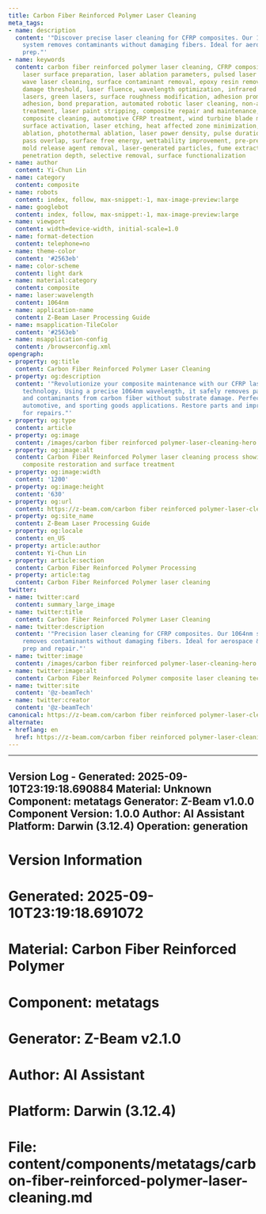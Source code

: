 ```yaml
---
title: Carbon Fiber Reinforced Polymer Laser Cleaning
meta_tags:
- name: description
  content: '"Discover precise laser cleaning for CFRP composites. Our 1064nm wavelength
    system removes contaminants without damaging fibers. Ideal for aerospace & automotive
    prep."'
- name: keywords
  content: carbon fiber reinforced polymer laser cleaning, CFRP composite ablation,
    laser surface preparation, laser ablation parameters, pulsed laser cleaning, continuous
    wave laser cleaning, surface contaminant removal, epoxy resin removal, thermal
    damage threshold, laser fluence, wavelength optimization, infrared lasers, ultraviolet
    lasers, green lasers, surface roughness modification, adhesion promotion, paint
    adhesion, bond preparation, automated robotic laser cleaning, non-abrasive surface
    treatment, laser paint stripping, composite repair and maintenance, aerospace
    composite cleaning, automotive CFRP treatment, wind turbine blade maintenance,
    surface activation, laser etching, heat affected zone minimization, photochemical
    ablation, photothermal ablation, laser power density, pulse duration, scan speed,
    pass overlap, surface free energy, wettability improvement, pre-preg preparation,
    mold release agent removal, laser-generated particles, fume extraction, optical
    penetration depth, selective removal, surface functionalization
- name: author
  content: Yi-Chun Lin
- name: category
  content: composite
- name: robots
  content: index, follow, max-snippet:-1, max-image-preview:large
- name: googlebot
  content: index, follow, max-snippet:-1, max-image-preview:large
- name: viewport
  content: width=device-width, initial-scale=1.0
- name: format-detection
  content: telephone=no
- name: theme-color
  content: '#2563eb'
- name: color-scheme
  content: light dark
- name: material:category
  content: composite
- name: laser:wavelength
  content: 1064nm
- name: application-name
  content: Z-Beam Laser Processing Guide
- name: msapplication-TileColor
  content: '#2563eb'
- name: msapplication-config
  content: /browserconfig.xml
opengraph:
- property: og:title
  content: Carbon Fiber Reinforced Polymer Laser Cleaning
- property: og:description
  content: '"Revolutionize your composite maintenance with our CFRP laser cleaning
    technology. Using a precise 1064nm wavelength, it safely removes paint, resin,
    and contaminants from carbon fiber without substrate damage. Perfect for aerospace,
    automotive, and sporting goods applications. Restore parts and improve adhesion
    for repairs."'
- property: og:type
  content: article
- property: og:image
  content: /images/carbon fiber reinforced polymer-laser-cleaning-hero.jpg
- property: og:image:alt
  content: Carbon Fiber Reinforced Polymer laser cleaning process showing precision
    composite restoration and surface treatment
- property: og:image:width
  content: '1200'
- property: og:image:height
  content: '630'
- property: og:url
  content: https://z-beam.com/carbon fiber reinforced polymer-laser-cleaning
- property: og:site_name
  content: Z-Beam Laser Processing Guide
- property: og:locale
  content: en_US
- property: article:author
  content: Yi-Chun Lin
- property: article:section
  content: Carbon Fiber Reinforced Polymer Processing
- property: article:tag
  content: Carbon Fiber Reinforced Polymer laser cleaning
twitter:
- name: twitter:card
  content: summary_large_image
- name: twitter:title
  content: Carbon Fiber Reinforced Polymer Laser Cleaning
- name: twitter:description
  content: '"Precision laser cleaning for CFRP composites. Our 1064nm system safely
    removes contaminants without damaging fibers. Ideal for aerospace & automotive
    prep and repair."'
- name: twitter:image
  content: /images/carbon fiber reinforced polymer-laser-cleaning-hero.jpg
- name: twitter:image:alt
  content: Carbon Fiber Reinforced Polymer composite laser cleaning technical guide
- name: twitter:site
  content: '@z-beamTech'
- name: twitter:creator
  content: '@z-beamTech'
canonical: https://z-beam.com/carbon fiber reinforced polymer-laser-cleaning
alternate:
- hreflang: en
  href: https://z-beam.com/carbon fiber reinforced polymer-laser-cleaning
---
```


---
Version Log - Generated: 2025-09-10T23:19:18.690884
Material: Unknown
Component: metatags
Generator: Z-Beam v1.0.0
Component Version: 1.0.0
Author: AI Assistant
Platform: Darwin (3.12.4)
Operation: generation
---

# Version Information
# Generated: 2025-09-10T23:19:18.691072
# Material: Carbon Fiber Reinforced Polymer
# Component: metatags
# Generator: Z-Beam v2.1.0
# Author: AI Assistant
# Platform: Darwin (3.12.4)
# File: content/components/metatags/carbon-fiber-reinforced-polymer-laser-cleaning.md